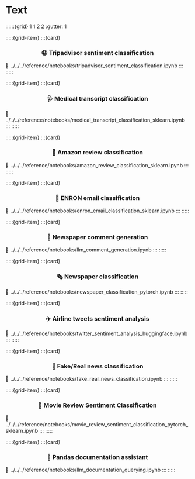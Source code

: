 # Text

::::::{grid} 1 1 2 2
:gutter: 1

:::::{grid-item}
:::{card} <h3><center>😀 Tripadvisor sentiment classification</center></h3>
:link: ../../../reference/notebooks/tripadvisor_sentiment_classification.ipynb
:::
:::::

:::::{grid-item}
:::{card} <h3><center>🩺 Medical transcript classification</center></h3>
:link: ../../../reference/notebooks/medical_transcript_classification_sklearn.ipynb
:::
:::::

:::::{grid-item}
:::{card} <h3><center>🛒 Amazon review classification</center></h3>
:link: ../../../reference/notebooks/amazon_review_classification_sklearn.ipynb
:::
:::::

:::::{grid-item}
:::{card} <h3><center>📧 ENRON email classification</center></h3>
:link: ../../../reference/notebooks/enron_email_classification_sklearn.ipynb
:::
:::::

:::::{grid-item}
:::{card} <h3><center>🦜 Newspaper comment generation</center></h3>
:link: ../../../reference/notebooks/llm_comment_generation.ipynb
:::
:::::

:::::{grid-item}
:::{card} <h3><center> 🗞️ Newspaper classification</center></h3>
:link: ../../../reference/notebooks/newspaper_classification_pytorch.ipynb
:::
:::::

:::::{grid-item}
:::{card} <h3><center> ✈️ Airline tweets sentiment analysis</center></h3>
:link: ../../../reference/notebooks/twitter_sentiment_analysis_huggingface.ipynb
:::
:::::

:::::{grid-item}
:::{card} <h3><center> 🤥 Fake/Real news classification</center></h3>
:link: ../../../reference/notebooks/fake_real_news_classification.ipynb
:::
:::::

:::::{grid-item}
:::{card} <h3><center> 🍿 Movie Review Sentiment Classification</center></h3>
:link: ../../../reference/notebooks/movie_review_sentiment_classification_pytorch_sklearn.ipynb
:::
:::::

:::::{grid-item}
:::{card} <h3><center> 🐼 Pandas documentation assistant</center></h3>
:link: ../../../reference/notebooks/llm_documentation_querying.ipynb
:::
:::::
